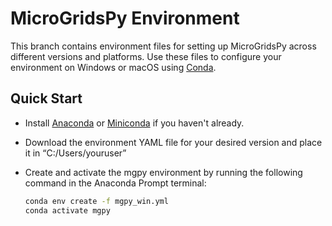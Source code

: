 MicroGridsPy Environment
================================

This branch contains environment files for setting up MicroGridsPy across different versions and platforms. Use these files to configure your environment on Windows or macOS using [Conda](https://docs.conda.io/projects/conda/en/latest/index.html).

## Quick Start

* Install [Anaconda](https://www.anaconda.com/products/individual) or [Miniconda](https://docs.conda.io/en/latest/miniconda.html) if you haven't already.

* Download the environment YAML file for your desired version and place it in “C:/Users/youruser”

* Create and activate the mgpy environment by running the following command in the Anaconda Prompt terminal:

   ```bash
   conda env create -f mgpy_win.yml
   conda activate mgpy

